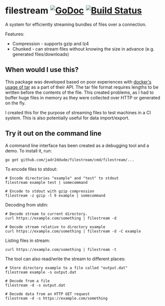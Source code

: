 # filestream [![GoDoc](https://godoc.org/github.com/jadr2ddude/filestream?status.svg)](https://godoc.org/github.com/jadr2ddude/filestream) [![Build Status](https://travis-ci.org/jadr2ddude/filestream.svg?branch=master)](https://travis-ci.org/jadr2ddude/filestream)
A system for efficiently streaming bundles of files over a connection.

Features:
* Compression - supports gzip and lz4
* Chunked - can stream files without knowing the size in advance (e.g. generated files/downloads)

## When would I use this?
This package was developed based on poor experiences with [docker's usage of tar](https://godoc.org/github.com/docker/docker/client#Client.CopyToContainer) as a part of their API.
The tar file format requires lengths to be written before the contents of the file.
This created problems, as I had to buffer huge files in memory as they were collected over HTTP or generated on the fly.

I created this for the purpose of streaming files to test machines in a CI system.
This is also potentially useful for data import/export.

## Try it out on the command line
A command line interface has been created as a debugging tool and a demo.
To install it, run:
```
go get github.com/jadr2ddude/filestream/cmd/filestream/...
```

To encode files to stdout:
```
# Encode directories "example" and "test" to stdout
filestream example test | somecommand

# Encode to stdout with gzip compression
filestream -z gzip -l 9 example | somecommand
```

Decoding from stdin:
```
# Decode stream to current directory.
curl https://example.com/something | filestream -d

# Decode stream relative to directory example
curl https://example.com/something | filestream -d -C example
```

Listing files in stream:
```
curl https://example.com/something | filestream -t
```

The tool can also read/write the stream to different places:
```
# Store directory example to a file called "output.dat"
filestream example -s output.dat

# Decode from a file
filestream -d -s output.dat

# Decode data from an HTTP GET request
filestream -d -s https://example.com/something
```
